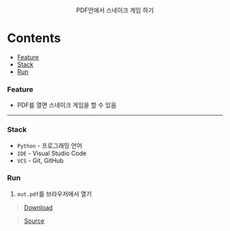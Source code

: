 <div align="center">PDF안에서 스네이크 게임 하기</div>  

# Contents
* [Feature](#Feature) <br/>
* [Stack](#Stack) <br/>
* [Run](#Run) <br />

### Feature

* PDF를 열면 스네이크 게임을 할 수 있음

---

### Stack

* `Python` - 프로그래밍 언어
* `IDE` - Visual Studio Code
* `VCS` - Git, GitHub

### Run

1. `out.pdf`를 브라우저에서 열기

> [Download](https://github.com/3x-haust/Python_pdfsnakegame/releases/tag/1.0.0)

> [Source](https://github.com/ThomasRinsma/pdftris) 
